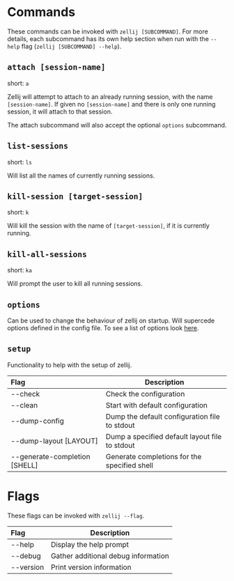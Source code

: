 # Commands

These commands can be invoked with `zellij [SUBCOMMAND]`.
For more details, each subcommand has its own help section when run with the
`--help` flag (`zellij [SUBCOMMAND] --help`).

## `attach [session-name]`
short: `a`

Zellij will attempt to attach to an already running session, with the name
`[session-name]`.
If given no `[session-name]` and there is only one running session, it will attach to that session.

The attach subcommand will also accept the optional `options` subcommand.

## `list-sessions`
short: `ls`

Will list all the names of currently running sessions.

## `kill-session [target-session]`
short: `k`

Will kill the session with the name of `[target-session]`, if it is currently
running.

## `kill-all-sessions`
short: `ka`

Will prompt the user to kill all running sessions.

## `options`

Can be used to change the behaviour of zellij on startup.
Will supercede options defined in the config file.
To see a list of options look [here](./command-line-options.md).

## `setup`

Functionality to help with the setup of zellij.

| Flag                                |  Description|
|:------------------------------------|------------------|
| --check                             |  Check the configuration |
| --clean                             |  Start with default configuration|
| --dump-config                       |  Dump the default configuration file to stdout|
| --dump-layout [LAYOUT]      |  Dump a specified default layout file to stdout |
| --generate-completion [SHELL]      |  Generate completions for the specified shell|

# Flags
These flags can be invoked with `zellij --flag`.

| Flag                                |  Description|
|:------------------------------------|------------------|
| --help                             |   Display the help prompt |
| --debug                             |  Gather additional debug information |
| --version                       |  Print version information |
